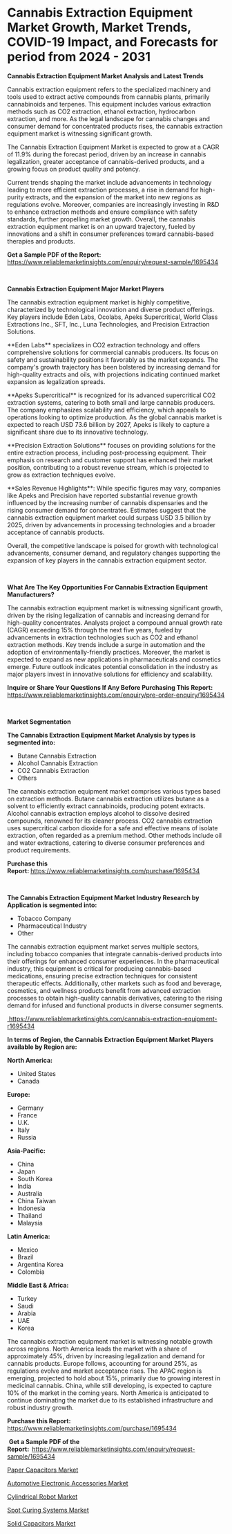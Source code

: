 <p><h1>Cannabis Extraction Equipment Market Growth, Market Trends, COVID-19 Impact, and Forecasts for period from 2024 - 2031</h1></p><p><strong>Cannabis Extraction Equipment Market Analysis and Latest Trends</strong></p>
<p><p>Cannabis extraction equipment refers to the specialized machinery and tools used to extract active compounds from cannabis plants, primarily cannabinoids and terpenes. This equipment includes various extraction methods such as CO2 extraction, ethanol extraction, hydrocarbon extraction, and more. As the legal landscape for cannabis changes and consumer demand for concentrated products rises, the cannabis extraction equipment market is witnessing significant growth. </p><p>The Cannabis Extraction Equipment Market is expected to grow at a CAGR of 11.9% during the forecast period, driven by an increase in cannabis legalization, greater acceptance of cannabis-derived products, and a growing focus on product quality and potency. </p><p>Current trends shaping the market include advancements in technology leading to more efficient extraction processes, a rise in demand for high-purity extracts, and the expansion of the market into new regions as regulations evolve. Moreover, companies are increasingly investing in R&D to enhance extraction methods and ensure compliance with safety standards, further propelling market growth. Overall, the cannabis extraction equipment market is on an upward trajectory, fueled by innovations and a shift in consumer preferences toward cannabis-based therapies and products.</p></p>
<p><strong>Get a Sample PDF of the Report:&nbsp;</strong> <a href="https://www.reliablemarketinsights.com/enquiry/request-sample/1695434?utm_campaign=1444&utm_medium=2&utm_source=Github&utm_content=ia&utm_term=19102024&utm_id=cannabis-extraction-equipment">https://www.reliablemarketinsights.com/enquiry/request-sample/1695434</a></p>
<p>&nbsp;</p>
<p><strong>Cannabis Extraction Equipment Major Market Players</strong></p>
<p><p>The cannabis extraction equipment market is highly competitive, characterized by technological innovation and diverse product offerings. Key players include Eden Labs, Ocolabs, Apeks Supercritical, World Class Extractions Inc., SFT, Inc., Luna Technologies, and Precision Extraction Solutions.</p><p>**Eden Labs** specializes in CO2 extraction technology and offers comprehensive solutions for commercial cannabis producers. Its focus on safety and sustainability positions it favorably as the market expands. The company's growth trajectory has been bolstered by increasing demand for high-quality extracts and oils, with projections indicating continued market expansion as legalization spreads.</p><p>**Apeks Supercritical** is recognized for its advanced supercritical CO2 extraction systems, catering to both small and large cannabis producers. The company emphasizes scalability and efficiency, which appeals to operations looking to optimize production. As the global cannabis market is expected to reach USD 73.6 billion by 2027, Apeks is likely to capture a significant share due to its innovative technology.</p><p>**Precision Extraction Solutions** focuses on providing solutions for the entire extraction process, including post-processing equipment. Their emphasis on research and customer support has enhanced their market position, contributing to a robust revenue stream, which is projected to grow as extraction techniques evolve.</p><p>**Sales Revenue Highlights**: While specific figures may vary, companies like Apeks and Precision have reported substantial revenue growth influenced by the increasing number of cannabis dispensaries and the rising consumer demand for concentrates. Estimates suggest that the cannabis extraction equipment market could surpass USD 3.5 billion by 2025, driven by advancements in processing technologies and a broader acceptance of cannabis products.</p><p>Overall, the competitive landscape is poised for growth with technological advancements, consumer demand, and regulatory changes supporting the expansion of key players in the cannabis extraction equipment sector.</p></p>
<p>&nbsp;</p>
<p><strong>What Are The Key Opportunities For Cannabis Extraction Equipment Manufacturers?</strong></p>
<p><p>The cannabis extraction equipment market is witnessing significant growth, driven by the rising legalization of cannabis and increasing demand for high-quality concentrates. Analysts project a compound annual growth rate (CAGR) exceeding 15% through the next five years, fueled by advancements in extraction technologies such as CO2 and ethanol extraction methods. Key trends include a surge in automation and the adoption of environmentally-friendly practices. Moreover, the market is expected to expand as new applications in pharmaceuticals and cosmetics emerge. Future outlook indicates potential consolidation in the industry as major players invest in innovative solutions for efficiency and scalability.</p></p>
<p><strong>Inquire or Share Your Questions If Any Before Purchasing This Report:</strong> <a href="https://www.reliablemarketinsights.com/enquiry/pre-order-enquiry/1695434?utm_campaign=1444&utm_medium=2&utm_source=Github&utm_content=ia&utm_term=19102024&utm_id=cannabis-extraction-equipment">https://www.reliablemarketinsights.com/enquiry/pre-order-enquiry/1695434</a></p>
<p>&nbsp;</p>
<p><strong>Market Segmentation</strong></p>
<p><strong>The Cannabis Extraction Equipment Market Analysis by types is segmented into:</strong></p>
<p><ul><li>Butane Cannabis Extraction</li><li>Alcohol Cannabis Extraction</li><li>CO2 Cannabis Extraction</li><li>Others</li></ul></p>
<p><p>The cannabis extraction equipment market comprises various types based on extraction methods. Butane cannabis extraction utilizes butane as a solvent to efficiently extract cannabinoids, producing potent extracts. Alcohol cannabis extraction employs alcohol to dissolve desired compounds, renowned for its cleaner process. CO2 cannabis extraction uses supercritical carbon dioxide for a safe and effective means of isolate extraction, often regarded as a premium method. Other methods include oil and water extractions, catering to diverse consumer preferences and product requirements.</p></p>
<p><strong>Purchase this Report:&nbsp;</strong><a href="https://www.reliablemarketinsights.com/purchase/1695434?utm_campaign=1444&utm_medium=2&utm_source=Github&utm_content=ia&utm_term=19102024&utm_id=cannabis-extraction-equipment">https://www.reliablemarketinsights.com/purchase/1695434</a></p>
<p>&nbsp;</p>
<p><strong>The Cannabis Extraction Equipment Market Industry Research by Application is segmented into:</strong></p>
<p><ul><li>Tobacco Company</li><li>Pharmaceutical Industry</li><li>Other</li></ul></p>
<p><p>The cannabis extraction equipment market serves multiple sectors, including tobacco companies that integrate cannabis-derived products into their offerings for enhanced consumer experiences. In the pharmaceutical industry, this equipment is critical for producing cannabis-based medications, ensuring precise extraction techniques for consistent therapeutic effects. Additionally, other markets such as food and beverage, cosmetics, and wellness products benefit from advanced extraction processes to obtain high-quality cannabis derivatives, catering to the rising demand for infused and functional products in diverse consumer segments.</p></p>
<p><a href="https://www.reliablemarketinsights.com/cannabis-extraction-equipment-r1695434?utm_campaign=1444&utm_medium=2&utm_source=Github&utm_content=ia&utm_term=19102024&utm_id=cannabis-extraction-equipment">&nbsp;https://www.reliablemarketinsights.com/cannabis-extraction-equipment-r1695434</a></p>
<p><strong>In terms of Region, the Cannabis Extraction Equipment Market Players available by Region are:</strong></p>
<p>
    <p> <strong> North America: </strong>
        <ul>
            <li>United States</li>
            <li>Canada</li>
        </ul>
        </p> 
    <p> <strong> Europe: </strong>
        <ul>
            <li>Germany</li>
            <li>France</li>
            <li>U.K.</li>
            <li>Italy</li>
            <li>Russia</li>
        </ul>
        </p> 
    <p> <strong> Asia-Pacific: </strong>
        <ul>
            <li>China</li>
            <li>Japan</li>
            <li>South Korea</li>
            <li>India</li>
            <li>Australia</li>
            <li>China Taiwan</li>
            <li>Indonesia</li>
            <li>Thailand</li>
            <li>Malaysia</li>
        </ul>
        </p> 
    <p> <strong> Latin America: </strong>
        <ul>
            <li>Mexico</li>
            <li>Brazil</li>
            <li>Argentina Korea</li>
            <li>Colombia</li>
        </ul>
        </p> 
    <p> <strong> Middle East & Africa: </strong>
        <ul>
            <li>Turkey</li>
            <li>Saudi</li>
            <li>Arabia</li>
            <li>UAE</li>
            <li>Korea</li>
        </ul>
    </p>
    </p>
<p><p>The cannabis extraction equipment market is witnessing notable growth across regions. North America leads the market with a share of approximately 45%, driven by increasing legalization and demand for cannabis products. Europe follows, accounting for around 25%, as regulations evolve and market acceptance rises. The APAC region is emerging, projected to hold about 15%, primarily due to growing interest in medicinal cannabis. China, while still developing, is expected to capture 10% of the market in the coming years. North America is anticipated to continue dominating the market due to its established infrastructure and robust industry growth.</p></p>
<p><strong>Purchase this Report: </strong><a href="https://www.reliablemarketinsights.com/purchase/1695434?utm_campaign=1444&utm_medium=2&utm_source=Github&utm_content=ia&utm_term=19102024&utm_id=cannabis-extraction-equipment">https://www.reliablemarketinsights.com/purchase/1695434</a></p>
<p>&nbsp;<strong>Get a Sample PDF of the Report:&nbsp;&nbsp;</strong><a href="https://www.reliablemarketinsights.com/enquiry/request-sample/1695434?utm_campaign=1444&utm_medium=2&utm_source=Github&utm_content=ia&utm_term=19102024&utm_id=cannabis-extraction-equipment">https://www.reliablemarketinsights.com/enquiry/request-sample/1695434</a></p>
<p><strong></strong></p>
<p><p><a href="https://www.linkedin.com/pulse/paper-capacitors-market-forecast-global-trends-analysis-from-eed2f?utm_campaign=1444&utm_medium=2&utm_source=Github&utm_content=ia&utm_term=19102024&utm_id=cannabis-extraction-equipment">Paper Capacitors Market</a></p><p><a href="https://www.linkedin.com/pulse/global-automotive-electronic-accessories-industry-analysis-share-mtfif?utm_campaign=1444&utm_medium=2&utm_source=Github&utm_content=ia&utm_term=19102024&utm_id=cannabis-extraction-equipment">Automotive Electronic Accessories Market</a></p><p><a href="https://issuu.com/reportprime-2/docs/cylindrical-robot-market-size-2030._db29e280a61c39?utm_campaign=1444&utm_medium=2&utm_source=Github&utm_content=ia&utm_term=19102024&utm_id=cannabis-extraction-equipment">Cylindrical Robot Market</a></p><p><a href="https://issuu.com/reportprime-2/docs/spot-curing-systems-market-size-203_b87b651960dc98?utm_campaign=1444&utm_medium=2&utm_source=Github&utm_content=ia&utm_term=19102024&utm_id=cannabis-extraction-equipment">Spot Curing Systems Market</a></p><p><a href="https://www.linkedin.com/pulse/comprehensive-solid-capacitors-market-report-regional-analysis-9qbaf?utm_campaign=1444&utm_medium=2&utm_source=Github&utm_content=ia&utm_term=19102024&utm_id=cannabis-extraction-equipment">Solid Capacitors Market</a></p></p>